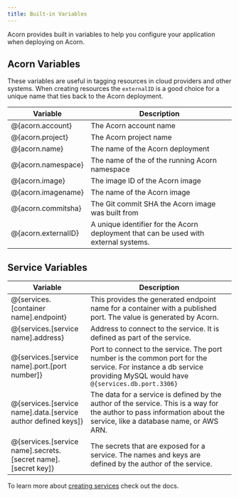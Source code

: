 ```yaml
---
title: Built-in Variables
---
```


Acorn provides built in variables to help you configure your application when deploying on Acorn.

## Acorn Variables

These variables are useful in tagging resources in cloud providers and other systems. When creating resources the `externalID` is a good choice for a unique name that ties back to the Acorn deployment.

| Variable | Description |
| -------- | ----------- |
| @{acorn.account} | The Acorn account name |
| @{acorn.project} | The Acorn project name |
| @{acorn.name} | The name of the Acorn deployment |
| @{acorn.namespace} | The name of the of the running Acorn namespace |
| @{acorn.image} | The image ID of the Acorn image |
| @{acorn.imagename} | The name of the Acorn image |
| @{acorn.commitsha} | The Git commit SHA the Acorn image was built from |
| @{acorn.externalID} | A unique identifier for the Acorn deployment that can be used with external systems. |

## Service Variables

| Variable | Description |
| -------- | ----------- |
| @{services.[container name].endpoint} | This provides the generated endpoint name for a container with a published port. The value is generated by Acorn. |
| @{services.[service name].address} | Address to connect to the service. It is defined as part of the service. |
| @{services.[service name].port.[port number]} | Port to connect to the service. The port number is the common port for the service. For instance a db service providing MySQL would have `@{services.db.port.3306}` |
| @{services.[service name].data.[service author defined keys]} | The data for a service is defined by the author of the service. This is a way for the author to pass information about the service, like a database name, or AWS ARN. |
| @{services.[service name].secrets.[secret name].[secret key]} | The secrets that are exposed for a service. The names and keys are defined by the author of the service. |

To learn more about [creating services](/authoring/create-services) check out the docs.
